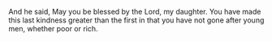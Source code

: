 And he said, May you be blessed by the Lord, my daughter. You have made this last kindness greater than the first in that you have not gone after young men, whether poor or rich.

